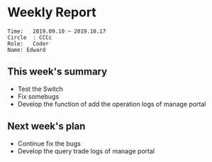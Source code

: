 # Weekly Report 
```
Time: 	2019.09.10 ~ 2019.10.17
Circle	: CCCc
Role:	Coder
Name: Edward
```
## This week's summary

- Test the Switch
- Fix somebugs
- Develop the function of add the operation logs of manage portal
 
## Next week's plan

- Continue fix the bugs
- Develop the query trade logs of manage portal

